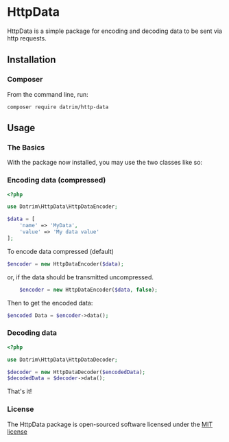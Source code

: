 # HttpData

HttpData is a simple package for encoding and decoding data to be sent via http requests.

## Installation

### Composer

From the command line, run:

```
composer require datrim/http-data
```

## Usage

### The Basics

With the package now installed, you may use the two classes like so:

### Encoding data (compressed)

```php
<?php

use Datrim\HttpData\HttpDataEncoder;

$data = [
	'name' => 'MyData',
	'value' => 'My data value'
];
```

To encode data compressed (default)

```php
$encoder = new HttpDataEncoder($data);
```

or, if the data should be transmitted uncompressed.

```php
	$encoder = new HttpDataEncoder($data, false);
```

Then to get the encoded data:

```php 	
$encoded Data = $encoder->data();
```

### Decoding data

```php
<?php

use Datrim\HttpData\HttpDataDecoder;

$decoder = new HttpDataDecoder($encodedData);
$decodedData = $decoder->data();
```

That's it!

### License

The HttpData package is open-sourced software licensed under the [MIT license](http://opensource.org/licenses/MIT)
